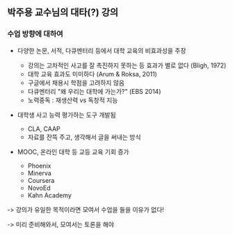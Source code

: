 ## 박주용 교수님의 대타(?) 강의

### 수업 방향에 대하여

* 다양한 논문, 서적, 다큐멘터리 등에서 대학 교육의 비효과성을 주장
    * 강의는 고차적인 사고를 잘 촉진하지 못하는 등 효과가 별로 없다 (Bligh, 1972)
    * 대학 교육 효과도 미미하다 (Arum & Roksa, 2011)
    * 구글에서 채용시 학점을 고려하지 않음
    * 다큐멘터리 "왜 우리는 대학에 가는가?" (EBS 2014)
    * 노력중독 : 재생산력 vs 독창적 지능

* 대학생 사고 능력 평가하는 도구 개발됨
    * CLA, CAAP
    * 자료를 잔뜩 주고, 생각해서 글을 써내는 방식

* MOOC, 온라인 대학 등 교등 교육 기회 증가
    * Phoenix
    * Minerva
    * Coursera
    * NovoEd
    * Kahn Academy

-> 강의가 유일한 목적이라면 모여서 수업을 들을 이유가 없다!  

-> 미리 준비해와서, 모여서는 토론을 해야
